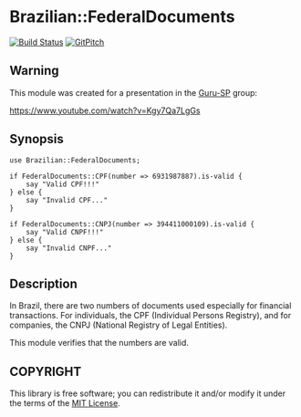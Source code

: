 # Brazilian::FederalDocuments

[![Build Status](https://travis-ci.org/paulohrpinheiro/Brazilian-FederalDocuments.svg)](https://travis-ci.org/paulohrpinheiro/Brazilian-FederalDocuments)
[![GitPitch](https://gitpitch.com/assets/badge.svg)](https://gitpitch.com/paulohrpinheiro/Brazilian-FederalDocuments/master?grs=github&t=white)

## Warning

This module was created for a presentation in the [Guru-SP](https://www.gurusp.org/) group:

https://www.youtube.com/watch?v=Kgy7Qa7LgGs

## Synopsis

    use Brazilian::FederalDocuments;

    if FederalDocuments::CPF(number => 6931987887).is-valid {
        say "Valid CPF!!!"
    } else {
        say "Invalid CPF..."
    }

    if FederalDocuments::CNPJ(number => 394411000109).is-valid {
        say "Valid CNPF!!!"
    } else {
        say "Invalid CNPF..."
    }

## Description

In Brazil, there are two numbers of documents used especially for financial
transactions. For individuals, the CPF (Individual Persons Registry), and for
companies, the CNPJ (National Registry of Legal Entities).

This module verifies that the numbers are valid.

## COPYRIGHT

This library is free software; you can redistribute it and/or modify it under
the terms of the [MIT License](https://en.wikipedia.org/wiki/MIT_License).
